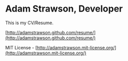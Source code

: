 # Adam Strawson, Developer

This is my CV/Resume.

[http://adamstrawson.github.com/resume/](http://adamstrawson.github.com/resume/)

MIT License - [http://adamstrawson.mit-license.org/](http://adamstrawson.mit-license.org/)